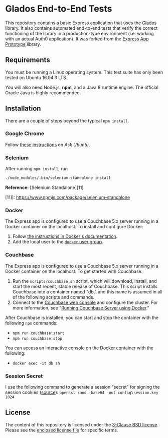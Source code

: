 # Glados End-to-End Tests

This repository contains a basic Express application that uses the [Glados][8] library. It also contains automated end-to-end tests that verify the correct functioning of the library in a production-type environment (i.e. working with an actual Auth0 application). It was forked from the [Express App Prototype][9] library.

[8]: https://github.com/philgs/glados
[9]: https://github.com/philgs/express-app-prototype

## Requirements

You must be running a Linux operating system. This test suite has only been tested on Ubuntu 16.04.3 LTS. 

You will also need Node.js, **npm**, and a Java 8 runtime engine. The official Oracle Java is highly recommended.

## Installation

There are a couple of steps beyond the typical `npm install`.

### Google Chrome

Follow [these instructions][10] on _Ask Ubuntu_.

[10]: https://askubuntu.com/a/510186

### Selenium

After running `npm install`, run

```bash
./node_modules/.bin/selenium-standalone install
```

**Reference:** [Selenium Standalone][11]

[11]]: https://www.npmjs.com/package/selenium-standalone

### Docker

The Express app is configured to use a Couchbase 5.x server running in a Docker container on the localhost. To install and configure Docker:

1. Follow [the instructions in Docker's documentation][3].
1. Add the local user to the [`docker` user group][4].

[3]: https://docs.docker.com/engine/installation/linux/docker-ce/ubuntu
[4]: https://techoverflow.net/2017/03/01/solving-docker-permission-denied-while-trying-to-connect-to-the-docker-daemon-socket

### Couchbase

The Express app is configured to use a Couchbase 5.x server running in a Docker container on the localhost. To get started with Couchbase:

1. Run the `scripts/couchbase.sh` script, which will download, install, and start the most recent, stable release of Couchbase. This script installs Couchbase into a container named "db," and this name is assumed in all of the following scripts and commands.
1. Connect to the [Couchbase web console][5] and configure the cluster. For more information, see "[Running Couchbase Server using Docker][6]."

[5]: http://calypso.sword:8091
[6]: https://developer.couchbase.com/documentation/server/5.0/install/getting-started-docker.html

After Couchbase is installed, you can start and stop the container with the following `npm` commands:

- `npm run couchbase:start`
- `npm run couchbase:stop`

You can access an interactive console on the Docker container with the following:

- `docker exec -it db sh`

### Session Secret

I use the following command to generate a session "secret" for signing the session cookies ([source][7]): `openssl rand -base64 -out config\session.key 1024`

[7]: https://raymii.org/s/tutorials/Encrypt_and_decrypt_files_to_public_keys_via_the_OpenSSL_Command_Line.html

## License

The content of this repository is licensed under the [3-Clause BSD license][1]. Please see the [enclosed license file][2] for specific terms.

[1]: https://opensource.org/licenses/BSD-3-Clause
[2]: LICENSE.md
